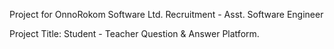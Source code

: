Project for OnnoRokom Software Ltd. Recruitment - Asst. Software Engineer

Project Title:
Student - Teacher Question & Answer Platform.
